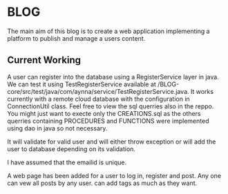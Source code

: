 # **BLOG**
The main aim of this blog is to create a web application implementing a platform to publish and manage a users content.

## **Current Working**
A user can register into the database using a RegisterService layer in java.
We can test it using TestRegisterService available at /BLOG-core/src/test/java/com/aynna/service/TestRegisterService.java.
It works currently with a remote cloud database with the configuration in ConnectionUtil class. Feel free to view the sql querries also in the reppo. You might just want to execte only the CREATIONS.sql as the others querries containing PROCEDURES and FUNCTIONS were implemented using dao in java so not necessary.

It will validate for valid user and will either throw exception or will add the user to database depending on its validation.

I have assumed that the emailid is unique.

A web page has been added for a user to log in, register and post. Any one can vew all posts by any user.
can add tags as much as they want.
